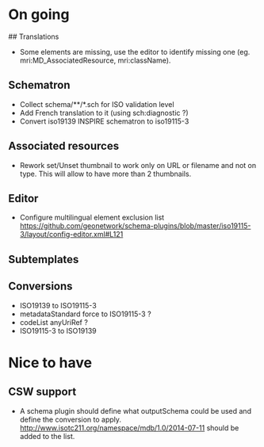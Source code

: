 # On going

## Translations

* Some elements are missing, use the editor to identify missing one (eg. mri:MD_AssociatedResource, mri:className).

## Schematron

* Collect schema/**/*.sch for ISO validation level
* Add French translation to it (using sch:diagnostic ?)
* Convert iso19139 INSPIRE schematron to iso19115-3

## Associated resources

* Rework set/Unset thumbnail to work only on URL or filename and not on type. This will allow to have more than 2 thumbnails.

## Editor

* Configure multilingual element exclusion list https://github.com/geonetwork/schema-plugins/blob/master/iso19115-3/layout/config-editor.xml#L121

## Subtemplates

## Conversions

* ISO19139 to ISO19115-3
 * metadataStandard force to ISO19115-3 ?
 * codeList anyUriRef ?
* ISO19115-3 to ISO19139


# Nice to have

## CSW support

* A schema plugin should define what outputSchema could be used and define the conversion to apply. http://www.isotc211.org/namespace/mdb/1.0/2014-07-11 should be added to the list.

